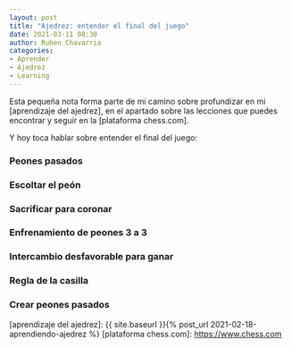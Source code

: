 ```yaml
---
layout: post
title: "Ajedrez: entender el final del juego"
date: 2021-03-11 08:30
author: Ruben Chavarria
categories: 
- Aprender
- Ajedrez
- Learning
---
```


Esta pequeña nota forma parte de mi camino sobre profundizar en mi
[aprendizaje del ajedrez], en el apartado sobre las lecciones que puedes
encontrar y seguir en la [plataforma chess.com].

Y hoy toca hablar sobre entender el final del juego:

<!-- more -->

### Peones pasados
### Escoltar el peón
### Sacrificar para coronar
### Enfrenamiento de peones 3 a 3
### Intercambio desfavorable para ganar
### Regla de la casilla
### Crear peones pasados

[aprendizaje del ajedrez]: {{ site.baseurl }}{% post_url 2021-02-18-aprendiendo-ajedrez %}
[plataforma chess.com]: https://www.chess.com
